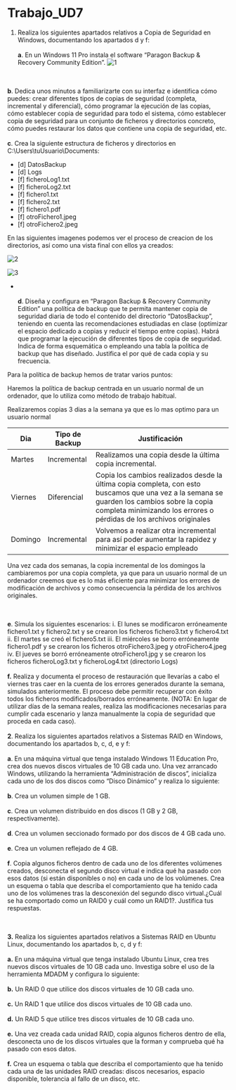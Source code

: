 # Trabajo_UD7
1. Realiza los siguientes apartados relativos a Copia de Seguridad en Windows,
documentando los apartados d y f:
<br><br>
 **a**. En un Windows 11 Pro instala el software “Paragon Backup & Recovery
Community Edition”.
![1](https://github.com/DaniM266/Trabajo_Github/assets/166503414/3aaee48a-6a52-48b7-9d24-194630a01e3c)

<br><br>
 **b**. Dedica unos minutos a familiarizarte con su interfaz e identifica cómo
puedes: crear diferentes tipos de copias de seguridad (completa,
incremental y diferencial), cómo programar la ejecución de las copias,
cómo establecer copia de seguridad para todo el sistema, cómo
establecer copia de seguridad para un conjunto de ficheros y directorios
concreto, cómo puedes restaurar los datos que contiene una copia de
seguridad, etc.
<br><br>
 **c**. Crea la siguiente estructura de ficheros y directorios en
C:\Users\tuUsuario\Documents\:
- [d] DatosBackup
- [d] Logs
- [f] ficheroLog1.txt
- [f] ficheroLog2.txt
- [f] fichero1.txt
- [f] fichero2.txt
- [f] fichero1.pdf
- [f] otroFichero1.jpeg
- [f] otroFichero2.jpeg

En las siguientes imagenes podemos ver el proceso de creacion de los directorios, así como una vista final con ellos ya creados:

 ![2](https://github.com/DaniM266/Trabajo_Github/assets/166503414/e90f276b-0c65-4716-966e-854e0b374c01)

![3](https://github.com/DaniM266/Trabajo_Github/assets/166503414/4d6f6076-b8bd-491e-a26c-ac5c383a276a)



- <br><br>
 **d**. Diseña y configura en “Paragon Backup & Recovery Community Edition” una
política de backup que te permita mantener copia de seguridad diaria
de todo el contenido del directorio “DatosBackup”, teniendo en cuenta
las recomendaciones estudiadas en clase (optimizar el espacio dedicado
a copias y reducir el tiempo entre copias). Habrá que programar la
ejecución de diferentes tipos de copia de seguridad. Indica de forma
esquemática o empleando una tabla la política de backup que has
diseñado. Justifica el por qué de cada copia y su frecuencia.

Para la política de backup hemos de tratar varios puntos:

Haremos la política de backup centrada en un usuario normal de un ordenador, que lo utiliza como método de trabajo habitual.

Realizaremos copias 3 dias a la semana  ya que es lo mas optimo para un usuario normal

| Dia | Tipo de Backup | Justificación |
|---|---|---|
| Martes| Incremental | Realizamos una copia desde la última copia incremental. |
| Viernes | Diferencial | Copia los cambios realizados desde la última copia completa, con esto buscamos que una vez a la semana se guarden los cambios sobre la copia completa minimizando los errores o pérdidas de los archivos originales |
| Domingo| Incremental | Volvemos a realizar otra incremental para así poder aumentar la rapidez y minimizar el espacio empleado |

Una vez cada dos semanas, la copia incremental de los domingos la cambiaremos por una copia completa, ya que para un usuario normal de un ordenador creemos que es lo más eficiente para minimizar los errores de modificación de archivos y como consecuencia la pérdida de los archivos originales.

<br><br>
 **e**. Simula los siguientes escenarios:
i. El lunes se modificaron erróneamente fichero1.txt y fichero2.txt y
se crearon los ficheros fichero3.txt y fichero4.txt
ii. El martes se creó el fichero5.txt
iii. El miércoles se borro erróneamente fichero1.pdf y se crearon los
ficheros otroFichero3.jpeg y otroFichero4.jpeg
iv. El jueves se borró erróneamente otroFichero1.jpg y se crearon los
ficheros ficheroLog3.txt y ficheroLog4.txt (directorio Logs)
<br><br>
**f.** Realiza y documenta el proceso de restauración que llevarías a cabo el
viernes tras caer en la cuenta de los errores generados durante la
semana, simulados anteriormente. El proceso debe permitir recuperar
con éxito todos los ficheros modificados/borrados erróneamente.
(NOTA: En lugar de utilizar días de la semana reales, realiza las modificaciones
necesarias para cumplir cada escenario y lanza manualmente la copia de
seguridad que proceda en cada caso).
<br><br>
**2**. Realiza los siguientes apartados relativos a Sistemas RAID en Windows,
documentando los apartados b, c, d, e y f:
<br><br>
**a**. En una máquina virtual que tenga instalado Windows 11 Education Pro,
crea dos nuevos discos virtuales de 10 GB cada uno. Una vez arrancado
Windows, utilizando la herramienta “Administración de discos”, inicializa
cada uno de los dos discos como “Disco Dinámico” y realiza lo siguiente:
<br><br>
**b**. Crea un volumen simple de 1 GB.
<br><br>
**c**. Crea un volumen distribuido en dos discos (1 GB y 2 GB,
respectivamente).
<br><br>
**d**. Crea un volumen seccionado formado por dos discos de 4 GB cada uno.
<br><br>
**e**. Crea un volumen reflejado de 4 GB.
<br><br>
**f**. Copia algunos ficheros dentro de cada uno de los diferentes volúmenes
creados, desconecta el segundo disco virtual e indica qué ha pasado con
esos datos (si están disponibles o no) en cada uno de los volúmenes. Crea
un esquema o tabla que describa el comportamiento que ha tenido cada
uno de los volúmenes tras la desconexión del segundo disco virtual.¿Cuál
se ha comportado como un RAID0 y cuál como un RAID1?. Justifica tus
respuestas.

<br><br>
**3.** Realiza los siguientes apartados relativos a Sistemas RAID en Ubuntu Linux,
documentando los apartados b, c, d y f:
<br><br>
**a.** En una máquina virtual que tenga instalado Ubuntu Linux, crea tres
nuevos discos virtuales de 10 GB cada uno. Investiga sobre el uso de la
herramienta MDADM y configura lo siguiente:
<br><br>
**b.** Un RAID 0 que utilice dos discos virtuales de 10 GB cada uno.
<br><br>
**c.** Un RAID 1 que utilice dos discos virtuales de 10 GB cada uno.
<br><br>
**d.** Un RAID 5 que utilice tres discos virtuales de 10 GB cada uno.
<br><br>
**e.** Una vez creada cada unidad RAID, copia algunos ficheros dentro de ella,
desconecta uno de los discos virtuales que la forman y comprueba qué ha
pasado con esos datos.
<br><br>
**f.** Crea un esquema o tabla que describa el comportamiento que ha tenido
cada una de las unidades RAID creadas: discos necesarios, espacio
disponible, tolerancia al fallo de un disco, etc.
<br><br>
